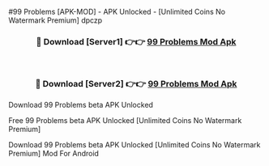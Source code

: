 #99 Problems [APK-MOD] - APK Unlocked - [Unlimited Coins No Watermark Premium] dpczp



<div align="center">

<h3>🔴 Download [Server1] 👉👉 <a href="https://momento.my/?title=99_Problems">99 Problems Mod Apk</a></h3><br>

<h3>🔴 Download [Server2] 👉👉 <a href="https://momento.my/?title=99_Problems">99 Problems Mod Apk</a></h3>
</div>



Download 99 Problems beta APK Unlocked

Free 99 Problems beta APK Unlocked [Unlimited Coins No Watermark Premium]

Download 99 Problems beta APK Unlocked [Unlimited Coins No Watermark Premium] Mod For Android
